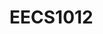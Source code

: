 # EECS1012
<title>Contains course work for EECS1012 </title.

<p>Focusses on introductory <code>HTML</code>, <code>CSS</code>, <code>Javascript</code>, <code>JQuery</code> and <code>Json</code>, etc. 
